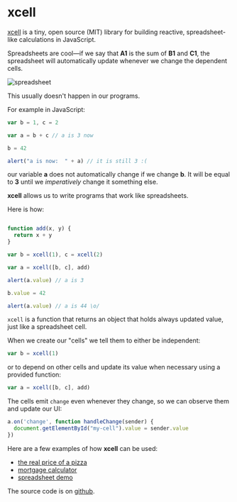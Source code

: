 # xcell

[xcell](https://github.com/tomazy/xcell) is a tiny, open source (MIT)
library for building reactive, spreadsheet-like calculations in JavaScript.

Spreadsheets are cool—if we say that **A1** is the sum of **B1** and **C1**,
the spreadsheet will automatically update whenever we change the dependent
cells.

![spreadsheet](spreadsheet.png)

This usually doesn't happen in our programs.

For example in JavaScript:

```javascript
var b = 1, c = 2

var a = b + c // a is 3 now

b = 42

alert("a is now:  " + a) // it is still 3 :(
```

our variable **a** does not automatically change if we
change **b**. It will be equal to **3** until we *imperatively*
change it something else.

**xcell** allows us to write programs that work like spreadsheets.

Here is how:

```javascript

function add(x, y) {
  return x + y
}

var b = xcell(1), c = xcell(2)

var a = xcell([b, c], add)

alert(a.value) // a is 3

b.value = 42

alert(a.value) // a is 44 \o/
```

`xcell` is a function that returns an object that holds always
updated value, just like a spreadsheet cell.

When we create our "cells" we tell them to either be independent:

```javascript
var b = xcell(1)
```

or to depend on other cells and update its value when necessary using
a provided function:

```javascript
var a = xcell([b, c], add)
```

The cells emit `change` even whenever they change, so we can observe
them and update our UI:

```javascript
a.on('change', function handleChange(sender) {
  document.getElementById("my-cell").value = sender.value
})
```

Here are a few examples of how **xcell** can be used:

- [the real price of a pizza](examples/pizza)
- [mortgage calculator](examples/mortgage)
- [spreadsheet demo](examples/spreadsheet)

The source code is on [github](https://github.com/tomazy/xcell).

